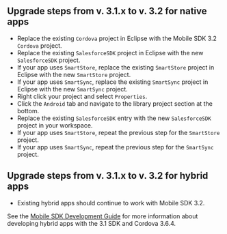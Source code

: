 ## Upgrade steps from v. 3.1.x to v. 3.2 for native apps

- Replace the existing `Cordova` project in Eclipse with the Mobile SDK 3.2 `Cordova` project.
- Replace the existing `SalesforceSDK` project in Eclipse with the new `SalesforceSDK` project.
- If your app uses `SmartStore`, replace the existing `SmartStore` project in Eclipse with the new `SmartStore` project.
- If your app uses `SmartSync`, replace the existing `SmartSync` project in Eclipse with the new `SmartSync` project.
- Right click your project and select `Properties`.
- Click the `Android` tab and navigate to the library project section at the bottom.
- Replace the existing `SalesforceSDK` entry with the new `SalesforceSDK` project in your workspace.
- If your app uses `SmartStore`, repeat the previous step for the `SmartStore` project.
- If your app uses `SmartSync`, repeat the previous step for the `SmartSync` project.

## Upgrade steps from v. 3.1.x to v. 3.2 for hybrid apps

- Existing hybrid apps should continue to work with Mobile SDK 3.2.

See the [Mobile SDK Development Guide](https://github.com/forcedotcom/SalesforceMobileSDK-Shared/blob/master/doc/mobile_sdk.pdf?raw=true) for more information about developing hybrid apps with the 3.1 SDK and Cordova 3.6.4.
